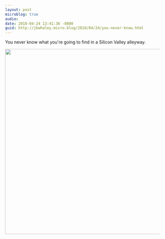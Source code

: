 ```yaml
---
layout: post
microblog: true
audio: 
date: 2018-04-24 13:41:36 -0800
guid: http://jbwhaley.micro.blog/2018/04/24/you-never-know.html
---
```

You never know what you're going to find in a Silicon Valley alleyway.

<img src="http://www.jarrodwhaley.com/uploads/2018/40221d1241.jpg" width="600" height="600" />
